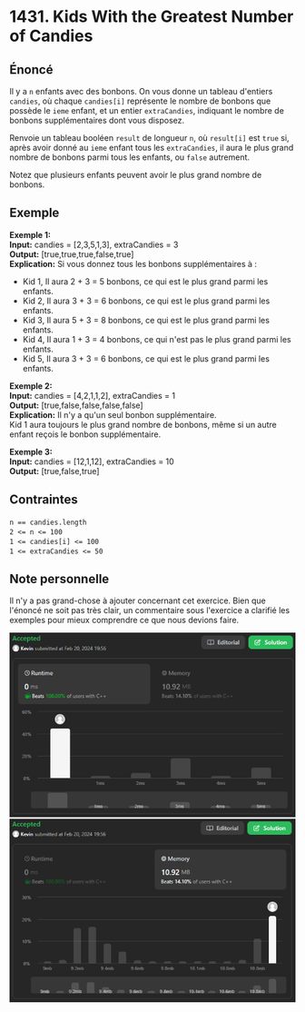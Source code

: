 # 1431. Kids With the Greatest Number of Candies

## Énoncé

Il y a `n` enfants avec des bonbons. On vous donne un tableau d'entiers `candies`, où chaque `candies[i]` représente le nombre de bonbons que possède le `ieme` enfant, et un entier `extraCandies`, indiquant le nombre de bonbons supplémentaires dont vous disposez.

Renvoie un tableau booléen `result` de longueur `n`, où `result[i]` est `true` si, après avoir donné au `ieme` enfant tous les `extraCandies`, il aura le plus grand nombre de bonbons parmi tous les enfants, ou `false` autrement.

Notez que plusieurs enfants peuvent avoir le plus grand nombre de bonbons.

## Exemple

**Exemple 1:**  
**Input:** candies = [2,3,5,1,3], extraCandies = 3  
**Output:** [true,true,true,false,true]  
**Explication:** Si vous donnez tous les bonbons supplémentaires à :

- Kid 1, Il aura 2 + 3 = 5 bonbons, ce qui est le plus grand parmi les enfants.
- Kid 2, Il aura 3 + 3 = 6 bonbons, ce qui est le plus grand parmi les enfants.
- Kid 3, Il aura 5 + 3 = 8 bonbons, ce qui est le plus grand parmi les enfants.
- Kid 4, Il aura 1 + 3 = 4 bonbons, ce qui n'est pas le plus grand parmi les enfants.
- Kid 5, Il aura 3 + 3 = 6 bonbons, ce qui est le plus grand parmi les enfants.

**Exemple 2:**  
**Input:** candies = [4,2,1,1,2], extraCandies = 1  
**Output:** [true,false,false,false,false]  
**Explication:** Il n'y a qu'un seul bonbon supplémentaire.  
Kid 1 aura toujours le plus grand nombre de bonbons, même si un autre enfant reçois le bonbon supplémentaire.

**Exemple 3:**  
**Input:** candies = [12,1,12], extraCandies = 10  
**Output:** [true,false,true]

## Contraintes

`n == candies.length`  
`2 <= n <= 100`  
`1 <= candies[i] <= 100`  
`1 <= extraCandies <= 50`

## Note personnelle

Il n'y a pas grand-chose à ajouter concernant cet exercice. Bien que l'énoncé ne soit pas très clair, un commentaire sous l'exercice a clarifié les exemples pour mieux comprendre ce que nous devions faire.

<img src="./imgs/runtime.png"/>
<img src="./imgs/memory.png"/>
